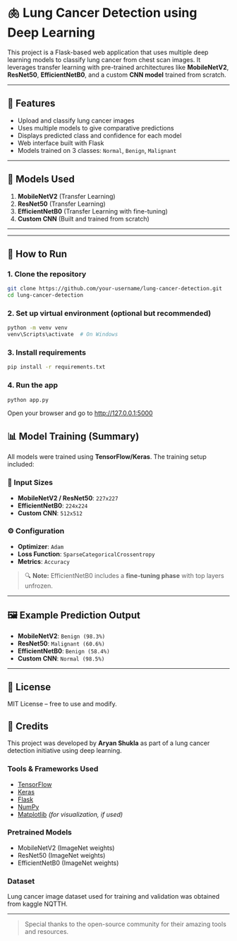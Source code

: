 # 🫁 Lung Cancer Detection using Deep Learning

This project is a Flask-based web application that uses multiple deep learning models to classify lung cancer from chest scan images. It leverages transfer learning with pre-trained architectures like **MobileNetV2**, **ResNet50**, **EfficientNetB0**, and a custom **CNN model** trained from scratch.

---

## 🚀 Features

- Upload and classify lung cancer images
- Uses multiple models to give comparative predictions
- Displays predicted class and confidence for each model
- Web interface built with Flask
- Models trained on 3 classes: `Normal`, `Benign`, `Malignant`

---

## 🧠 Models Used

1. **MobileNetV2** (Transfer Learning)
2. **ResNet50** (Transfer Learning)
3. **EfficientNetB0** (Transfer Learning with fine-tuning)
4. **Custom CNN** (Built and trained from scratch)

---

---

## 🧪 How to Run

### 1. Clone the repository

```bash
git clone https://github.com/your-username/lung-cancer-detection.git
cd lung-cancer-detection
```

### 2. Set up virtual environment (optional but recommended)

```bash
python -m venv venv
venv\Scripts\activate  # On Windows
```

### 3. Install requirements

```bash
pip install -r requirements.txt
```

### 4. Run the app

```bash
python app.py
```

Open your browser and go to <http://127.0.0.1:5000>

## 📊 Model Training (Summary)

All models were trained using **TensorFlow/Keras**. The training setup included:

### 🔧 Input Sizes

- **MobileNetV2 / ResNet50**: `227x227`
- **EfficientNetB0**: `224x224`
- **Custom CNN**: `512x512`

### ⚙️ Configuration

- **Optimizer**: `Adam`
- **Loss Function**: `SparseCategoricalCrossentropy`
- **Metrics**: `Accuracy`

> 🔍 **Note:** EfficientNetB0 includes a **fine-tuning phase** with top layers unfrozen.

---

## 🖼️ Example Prediction Output

- **MobileNetV2**: `Benign (98.3%)`
- **ResNet50**: `Malignant (60.6%)`
- **EfficientNetB0**: `Benign (58.4%)`
- **Custom CNN**: `Normal (98.5%)`

---

## 🧾 License

MIT License – free to use and modify.

## 🙌 Credits

This project was developed by **Aryan Shukla** as part of a lung cancer detection initiative using deep learning.

### Tools & Frameworks Used

- [TensorFlow](https://www.tensorflow.org/)
- [Keras](https://keras.io/)
- [Flask](https://flask.palletsprojects.com/)
- [NumPy](https://numpy.org/)
- [Matplotlib](https://matplotlib.org/) *(for visualization, if used)*

### Pretrained Models

- MobileNetV2 (ImageNet weights)
- ResNet50 (ImageNet weights)
- EfficientNetB0 (ImageNet weights)

### Dataset

Lung cancer image dataset used for training and validation was obtained from kaggle NQTTH.  

---

> Special thanks to the open-source community for their amazing tools and resources.
